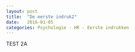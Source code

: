 ```yaml
---
layout: post
title:  "De eerste indruk2"
date:   2016-01-05 
categories: Psychologie - HR - Eerste indrukken
---
```




TEST 2A




[jekyll-docs]: http://jekyllrb.com/docs/home
[jekyll-gh]:   https://github.com/jekyll/jekyll
[jekyll-talk]: https://talk.jekyllrb.com/

